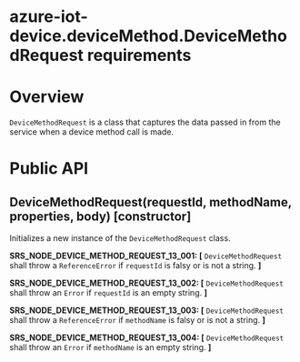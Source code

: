 # azure-iot-device.deviceMethod.DeviceMethodRequest requirements

# Overview
`DeviceMethodRequest` is a class that captures the data passed in from the service when a device method call is made.

# Public API

## DeviceMethodRequest(requestId, methodName, properties, body) [constructor]
Initializes a new instance of the `DeviceMethodRequest` class.

**SRS_NODE_DEVICE_METHOD_REQUEST_13_001: [** `DeviceMethodRequest` shall throw a `ReferenceError` if `requestId` is falsy or is not a string. **]**

**SRS_NODE_DEVICE_METHOD_REQUEST_13_002: [** `DeviceMethodRequest` shall throw an `Error` if `requestId` is an empty string. **]**

**SRS_NODE_DEVICE_METHOD_REQUEST_13_003: [** `DeviceMethodRequest` shall throw a `ReferenceError` if `methodName` is falsy or is not a string. **]**

**SRS_NODE_DEVICE_METHOD_REQUEST_13_004: [** `DeviceMethodRequest` shall throw an `Error` if `methodName` is an empty string. **]**

